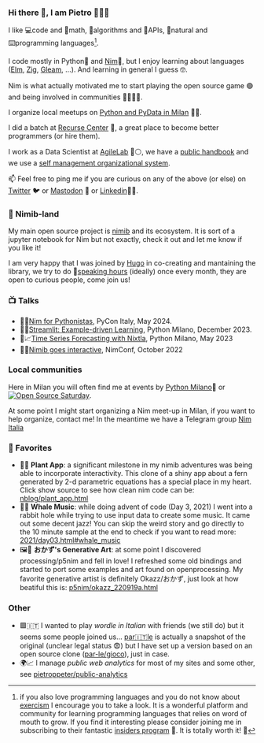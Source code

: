 ### Hi there 👋, I am Pietro 👨‍👩‍👧

I like 💻code and 🧮math, 🤖algorithms and 🐝APIs, 💬natural and ⌨️programming languages[^💜].

I code mostly in Python🐍 and [Nim](https://nim-lang.org)👑, but I enjoy learning about languages ([Elm](https://elm-lang.org/), [Zig](https://ziglang.org/), [Gleam](https://gleam.run/), ...). And learning in general I guess 🤓.

Nim is what actually motivated me to start playing the open source game 🟢 and being involved in communities 💛💙🧡💜.

I organize local meetups on [Python and PyData in Milan](https://milano.python.it) 🐍🍻.

I did a batch at [Recurse Center](https://www.recurse.com/) 🐙, a great place to become better programmers (or hire them).

I work as a Data Scientist at [AgileLab](https://www.agilelab.it/) 🔵⚪, we have a [public handbook](https://handbook.agilelab.it/) and we use a [self management organizational system](https://www.holacracy.org/).

📫 Feel free to ping me if you are curious on any of the above (or else) on [Twitter](https://twitter.com/pietroppeter) 🐦 or [Mastodon](https://fosstodon.org/@pietroppeter) 🐘 or [Linkedin](https://www.linkedin.com/in/pietro-peterlongo-b7605627/)🧑‍💼.

### 🐳 Nimib-land

My main open source project is [nimib](https://github.com/pietroppeter/nimib) and its ecosystem.
It is sort of a jupyter notebook for Nim but not exactly, check it out and let me know if you like it!

I am very happy that I was joined by [Hugo](https://github.com/hugogranstrom) in co-creating and mantaining the library,
we try to do 🎪[speaking hours](https://github.com/pietroppeter/nimib/discussions/categories/nimib-speaking-hours)
(ideally) once every month, they are open to curious people, come join us!

### 📺 Talks

- 👑🐍[Nim for Pythonistas](https://www.youtube.com/watch?v=yPMudqyKtLQ), PyCon Italy, May 2024.
- 🐍🎈[Streamlit: Example-driven Learning](https://www.youtube.com/live/YHmp9X5Klr8?si=1Nmd2iVSq6SuJzh9&t=290), Python Milano, December 2023.
- 🐍📈[Time Series Forecasting with Nixtla](https://www.youtube.com/watch?v=CMHvdabYEm8), Python Milano, May 2023
- 👑🐳[Nimib goes interactive](https://www.youtube.com/watch?v=hZ7wX1kgnuc), NimConf, October 2022

### Local communities

Here in Milan you will often find me at events by [Python Milano](https://milano.python.it)🐍 or [![Open Source Saturday](https://img.shields.io/badge/%E2%9D%A4%EF%B8%8F-open%20source%20saturday-F64060.svg)](https://www.meetup.com/it-IT/Open-Source-Saturday-Milano/).

At some point I might start organizing a Nim meet-up in Milan, if you want to help organize, contact me!
In the meantime we have a Telegram group [Nim Italia](https://t.me/nimitalia)

### 🌟 Favorites

- 🌱✨ **Plant App**: a significant milestone in my nimib adventures was being able to incorporate interactivity. This clone of a shiny app about a fern generated by 2-d parametric equations has a special place in my heart. Click show source to see how clean nim code can be: [nblog/plant_app.html](https://nimib-land.github.io/nblog/drafts/plant_app.html?utm_source=github-pietroppeter)
- 🐳🎶 **Whale Music**: while doing advent of code (Day 3, 2021) I went into a rabbit hole while trying to use input data to create some music. It came out some decent jazz! You can skip the weird story and go directly to the 10 minute sample at the end to check if you want to read more: [2021/day03.html#whale_music](https://pietroppeter.github.io/adventofnim/2021/day03.html#whale_music?utm_source=github-pietroppeter)
- 🖼️🌸 **おかず's Generative Art**: at some point I discovered processing/p5nim and fell in love! I refreshed some old bindings and started to port some examples and art found on openprocessing. My favorite generative artist is definitely Okazz/おかず, just look at how beatiful this is: [p5nim/okazz_220919a.html](https://pietroppeter.github.io/p5nim/okazz_220919a.html?utm_source=github-pietroppeter)

### Other

- 🟩🇮🇹 I wanted to play _wordle in Italian_ with friends (we still do) but it seems some people joined us... [par🇮🇹le](https://github.com/pietroppeter/wordle-it) is actually a snapshot of the original (unclear legal status 😨) but I have set up a version based on an open source clone ([par-le/gioco](https://github.com/par-le/gioco)), just in case.
- 🌍📈 I manage _public web analytics_ for most of my sites and some other, see [pietroppeter/public-analytics](https://github.com/pietroppeter/public-analytics)

[^💜]: if you also love programming languages and you do not know about [exercism](https://exercism.org/) I encourage you to take a look.
      It is a wonderful platform and community for learning programming languages that relies on word of mouth to grow.
      If you find it interesting please consider joining me in subscribing to their fantastic [insiders program](https://exercism.org/insiders) 🙏. It is totally worth it! 🤩

